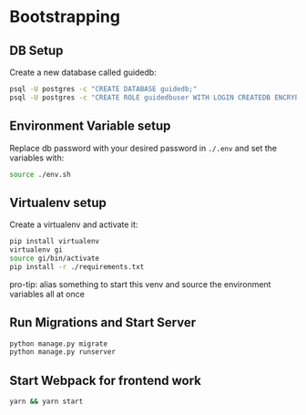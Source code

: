 # Bootstrapping

## DB Setup

Create a new database called guidedb:

```bash
psql -U postgres -c "CREATE DATABASE guidedb;"
psql -U postgres -c "CREATE ROLE guidedbuser WITH LOGIN CREATEDB ENCRYPTED PASSWORD '<some pass>';"
```

## Environment Variable setup

Replace db password with your desired password in `./.env` and set the
variables with:

```bash
source ./env.sh
```

## Virtualenv setup

Create a virtualenv and activate it:

```bash
pip install virtualenv
virtualenv gi
source gi/bin/activate
pip install -r ./requirements.txt
```

pro-tip: alias something to start this venv and source the environment
variables all at once


## Run Migrations and Start Server

```bash
python manage.py migrate
python manage.py runserver
```

## Start Webpack for frontend work

```bash
yarn && yarn start
```

